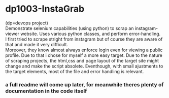 # dp1003-InstaGrab
(dp=devops project)  
Demonstrate selenium capabilities (using python) to scrap an instagram-viewer website. Uses various python classes, and perform error-handling.  
I first tried to scrape stright from instagram but of course they are aware of that and made it very difficult.  
Moreover, they know almost always enforce login even for viewing a public profile. Due to that i chose for myself a more easy target.
Due to the nature of scraping projects, the html,css and page layout of the target site might change and make the script absolete. Eventhough, with small ajustments to the target elements, most of the file and error handling is relevant.
### a full readme will come up later, for meanwhile theres plenty of documentation in the code itself
### 
